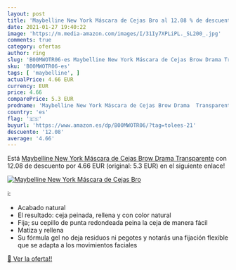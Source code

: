 ```yaml
---
layout: post
title: 'Maybelline New York Máscara de Cejas Bro al 12.08 % de descuento'
date: 2021-01-27 19:40:22
image: 'https://m.media-amazon.com/images/I/31Iy7XPLiPL._SL200_.jpg'
comments: true
category: ofertas
author: ring
slug: 'B00MWOTR06-es Maybelline New York Máscara de Cejas Brow Drama Transparente'
sku: 'B00MWOTR06-es'
tags: [ 'maybelline', ]
actualPrice: 4.66 EUR
currency: EUR
price: 4.66
comparePrice: 5.3 EUR
prodname: 'Maybelline New York Máscara de Cejas Brow Drama  Transparente'
country: 'es'
flag: '🇪🇸'
buyurl: 'https://www.amazon.es/dp/B00MWOTR06/?tag=tolees-21'
descuento: '12.08'
average: '4.66'
---
```


Está [Maybelline New York Máscara de Cejas Brow Drama  Transparente](https://www.amazon.es/dp/B00MWOTR06/?tag=tolees-21) con 12.08 de descuento por 4.66 EUR (original: 5.3 EUR) en el siguiente enlace!

[![Maybelline New York Máscara de Cejas Bro](https://m.media-amazon.com/images/I/31Iy7XPLiPL._SL200_.jpg)](https://www.amazon.es/dp/B00MWOTR06/?tag=tolees-21)

ℹ️:

- Acabado natural
- El resultado: ceja peinada, rellena y con color natural
- Fija; su cepillo de punta redondeada peina la ceja de manera fácil
- Matiza y rellena
- Su fórmula gel no deja residuos ni pegotes y notarás una fijación flexible que se adapta a los movimientos faciales

[🛒 Ver la oferta!!](https://www.amazon.es/dp/B00MWOTR06/?tag=tolees-21)
